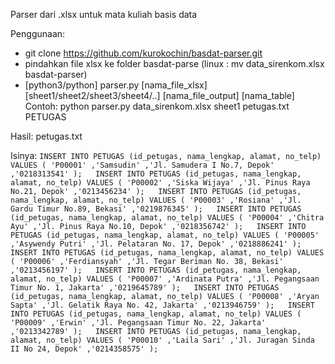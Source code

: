 Parser dari .xlsx untuk mata kuliah basis data


Penggunaan:
- git clone https://github.com/kurokochin/basdat-parser.git
- pindahkan file xlsx ke folder basdat-parse (linux : mv data_sirenkom.xlsx basdat-parser)
- [python3/python] parser.py [nama_file_xlsx] [sheet1/sheet2/sheet3/sheet4/..] [nama_file_output] [nama_table] 
Contoh: python parser.py data_sirenkom.xlsx sheet1 petugas.txt PETUGAS

Hasil:
petugas.txt

Isinya:
`INSERT INTO PETUGAS (id_petugas, nama_lengkap, alamat, no_telp) VALUES ( 'P00001' ,'Samsudin' ,'Jl. Samudera I No.7, Depok' ,'0218313541' );  
INSERT INTO PETUGAS (id_petugas, nama_lengkap, alamat, no_telp) VALUES ( 'P00002' ,'Siska Wijaya' ,'Jl. Pinus Raya No.21, Depok' ,'0213456234' );  
INSERT INTO PETUGAS (id_petugas, nama_lengkap, alamat, no_telp) VALUES ( 'P00003' ,'Rosiana' ,'Jl. Gardu Timur No.89, Bekasi' ,'0219876345' );  
INSERT INTO PETUGAS (id_petugas, nama_lengkap, alamat, no_telp) VALUES ( 'P00004' ,'Chitra Ayu' ,'Jl. Pinus Raya No.10, Depok' ,'0218356742' );  
INSERT INTO PETUGAS (id_petugas, nama_lengkap, alamat, no_telp) VALUES ( 'P00005' ,'Asywendy Putri' ,'Jl. Pelataran No. 17, Depok' ,'0218886241' );  
INSERT INTO PETUGAS (id_petugas, nama_lengkap, alamat, no_telp) VALUES ( 'P00006' ,'Ferdiansyah' ,'Jl. Tegar Beriman No. 38, Bekasi' ,'0213456197' );  
INSERT INTO PETUGAS (id_petugas, nama_lengkap, alamat, no_telp) VALUES ( 'P00007' ,'Ardinata Putra' ,'Jl. Pegangsaan Timur No. 1, Jakarta' ,'0219645789' );  
INSERT INTO PETUGAS (id_petugas, nama_lengkap, alamat, no_telp) VALUES ( 'P00008' ,'Aryan Sapta' ,'Jl. Gelatik Raya No. 42, Jakarta' ,'0213946759' );  
INSERT INTO PETUGAS (id_petugas, nama_lengkap, alamat, no_telp) VALUES ( 'P00009' ,'Erwin' ,'Jl. Pegangsaan Timur No. 22, Jakarta' ,'0213342789' );  
INSERT INTO PETUGAS (id_petugas, nama_lengkap, alamat, no_telp) VALUES ( 'P00010' ,'Laila Sari' ,'Jl. Juragan Sinda II No 24, Depok' ,'0214358575' );  `
